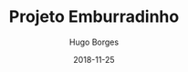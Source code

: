 ---
title: "Projeto Emburradinho"
date: 2018-11-25
tags: [dev-u, projeto, emburradinho]
author: Hugo Borges
header:
    image: "/images/devu_banner.jpg"
excerpt: Dev-U, Projeto, Emburradinho" 
---